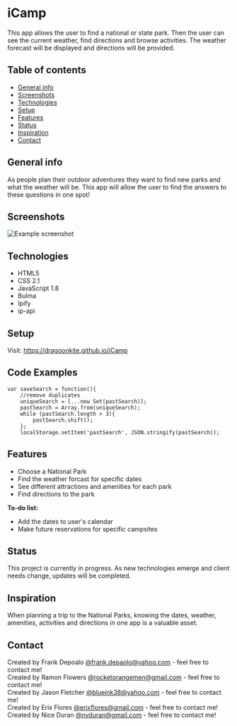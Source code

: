 # iCamp
 This app allows the user to find a national or state park.  Then the user can see the current weather, find directions and browse activities.  The weather forecast will be displayed and directions will be provided.
	
## Table of contents
* [General info](#general-info)
* [Screenshots](#screenshots)
* [Technologies](#technologies)
* [Setup](#setup)
* [Features](#features)
* [Status](#status)
* [Inspiration](#inspiration)
* [Contact](#contact)
	
## General info
As people plan their outdoor adventures they want to find new parks and what the weather will be.  This app will allow the user to find the answers to these questions in one spot!
	
## Screenshots
![Example screenshot](./Develop/images/icamp-screenshot.png)

## Technologies
* HTML5
* CSS 2.1
* JavaScript 1.8
* Bulma
* Ipify
* ip-api
	
## Setup
Visit: https://dragoonkite.github.io/iCamp
	
## Code Examples
```
var saveSearch = function(){
    //remove duplicates
    uniqueSearch = [...new Set(pastSearch)];
    pastSearch = Array.from(uniqueSearch);
    while (pastSearch.length > 3){
        pastSearch.shift();
    };
    localStorage.setItem('pastSearch', JSON.stringify(pastSearch));
```

	
## Features
* Choose a National Park
* Find the weather forcast for specific dates
* See different attractions and amenities for each park
* Find directions to the park

**To-do list:**
* Add the dates to user's calendar
* Make future reservations for specific campsites
	
## Status
This project is currently in progress.  As new technologies emerge and client needs change, updates will be completed.
	
## Inspiration
When planning a trip to the National Parks, knowing the dates, weather, amenities, activities and directions in one app is a valuable asset.
	
## Contact
Created by Frank Depoalo [@frank.depaolo@yahoo.com](https://github.com/DragoonKite/) - feel free to contact me!<br/>
Created by Ramon Flowers [@rocketorangemen@gmail.com](https://github.com/rocketorangemen/) - feel free to contact me!<br/>
Created by Jason Fletcher [@blueink38@yahoo.com](https://github.com/blueink38/) - feel free to contact me!<br/>
Created by Erix Flores [@erixflores@gmail.com](https://github.com/erixflores/) - feel free to contact me!<br/>
Created by Nice Duran [@nvduran@gmail.com](https://github.com/nvduran/) - feel free to contact me!<br/>
